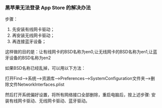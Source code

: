 ### 黑苹果无法登录 App Store 的解决办法

步骤：

1. 先安装有线网卡驱动；
2. 再安装无线网卡驱动；
3. 再连接蓝牙设备；

这样做的目的是：让有线网卡的BSD名称为en0,让无线网卡的BSD名称为en1,让蓝牙设备的BSD名称为en2

如果BSD名称已经乱掉，可以用以下方法：

打开Find—\>系统—\>资源库—\>Preferences—\>SystemConfiguration文件夹—\>删除文件NetworkInterfaces.plist

然后打开系统偏好设置，将所有网络接口全部删除，重启电脑后，按上述步骤: 安装有线网卡驱动、无线网卡驱动、蓝牙驱动。